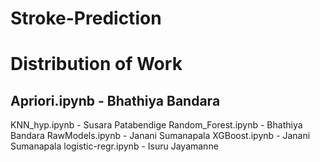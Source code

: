 # Stroke-Prediction
# Distribution of Work
## Apriori.ipynb - Bhathiya Bandara 
KNN_hyp.ipynb - Susara Patabendige 
Random_Forest.ipynb - Bhathiya Bandara 
RawModels.ipynb - Janani Sumanapala 
XGBoost.ipynb - Janani Sumanapala 
logistic-regr.ipynb - Isuru Jayamanne 
